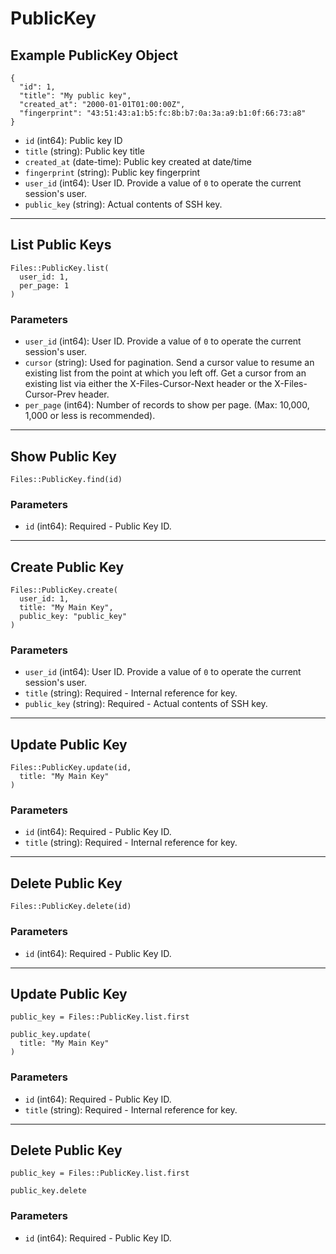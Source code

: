 # PublicKey

## Example PublicKey Object

```
{
  "id": 1,
  "title": "My public key",
  "created_at": "2000-01-01T01:00:00Z",
  "fingerprint": "43:51:43:a1:b5:fc:8b:b7:0a:3a:a9:b1:0f:66:73:a8"
}
```

* `id` (int64): Public key ID
* `title` (string): Public key title
* `created_at` (date-time): Public key created at date/time
* `fingerprint` (string): Public key fingerprint
* `user_id` (int64): User ID.  Provide a value of `0` to operate the current session's user.
* `public_key` (string): Actual contents of SSH key.


---

## List Public Keys

```
Files::PublicKey.list(
  user_id: 1, 
  per_page: 1
)
```

### Parameters

* `user_id` (int64): User ID.  Provide a value of `0` to operate the current session's user.
* `cursor` (string): Used for pagination.  Send a cursor value to resume an existing list from the point at which you left off.  Get a cursor from an existing list via either the X-Files-Cursor-Next header or the X-Files-Cursor-Prev header.
* `per_page` (int64): Number of records to show per page.  (Max: 10,000, 1,000 or less is recommended).


---

## Show Public Key

```
Files::PublicKey.find(id)
```

### Parameters

* `id` (int64): Required - Public Key ID.


---

## Create Public Key

```
Files::PublicKey.create(
  user_id: 1, 
  title: "My Main Key", 
  public_key: "public_key"
)
```

### Parameters

* `user_id` (int64): User ID.  Provide a value of `0` to operate the current session's user.
* `title` (string): Required - Internal reference for key.
* `public_key` (string): Required - Actual contents of SSH key.


---

## Update Public Key

```
Files::PublicKey.update(id, 
  title: "My Main Key"
)
```

### Parameters

* `id` (int64): Required - Public Key ID.
* `title` (string): Required - Internal reference for key.


---

## Delete Public Key

```
Files::PublicKey.delete(id)
```

### Parameters

* `id` (int64): Required - Public Key ID.


---

## Update Public Key

```
public_key = Files::PublicKey.list.first

public_key.update(
  title: "My Main Key"
)
```

### Parameters

* `id` (int64): Required - Public Key ID.
* `title` (string): Required - Internal reference for key.


---

## Delete Public Key

```
public_key = Files::PublicKey.list.first

public_key.delete
```

### Parameters

* `id` (int64): Required - Public Key ID.
